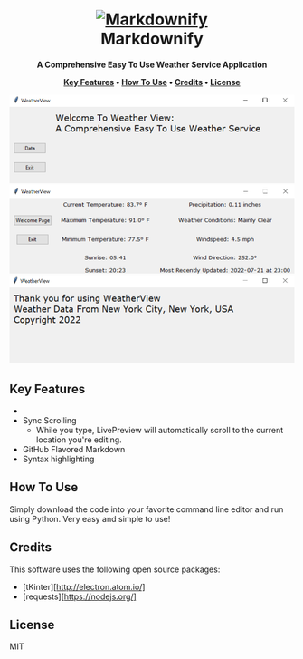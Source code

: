 
<h1 align="center">
  <br>
  <a href="http://www.amitmerchant.com/electron-markdownify"><img src="https://raw.githubusercontent.com/amitmerchant1990/electron-markdownify/master/app/img/markdownify.png" alt="Markdownify" width="200"></a>
  <br>
  Markdownify
  <br>
</h1>

<h4 align="center">A Comprehensive Easy To Use Weather Service Application



<p align="center">
  <a href="#key-features">Key Features</a> •
  <a href="#how-to-use">How To Use</a> •
  <a href="#credits">Credits</a> •
  <a href="#license">License</a>
</p>

![screenshot](WelcomePage.png)
![screenshot](datapage.png)
![screenshot](ExitPage.png)

## Key Features

* 
* Sync Scrolling
  - While you type, LivePreview will automatically scroll to the current location you're editing.
* GitHub Flavored Markdown  
* Syntax highlighting


## How To Use

Simply download the code into your favorite command line editor and run using Python. Very easy and simple to use!

## Credits

This software uses the following open source packages:

- [tKinter][http://electron.atom.io/]
- [requests][https://nodejs.org/]

## License

MIT
